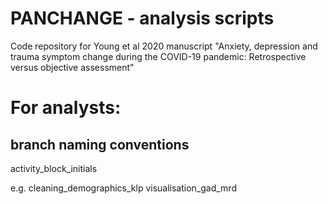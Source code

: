 # PANCHANGE - analysis scripts
Code repository for Young et al 2020 manuscript "Anxiety, depression and trauma symptom change during the COVID-19 pandemic: Retrospective versus objective assessment"



# For analysts:

## branch naming conventions

activity_block_initials

e.g. 
cleaning_demographics_klp
visualisation_gad_mrd
